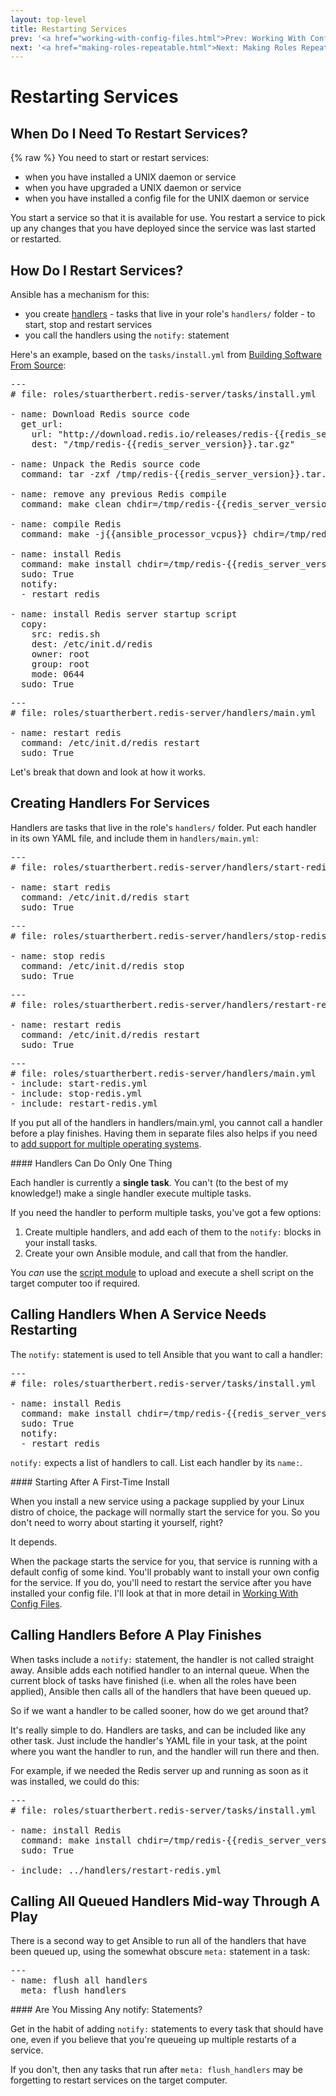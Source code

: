 ```yaml
---
layout: top-level
title: Restarting Services
prev: '<a href="working-with-config-files.html">Prev: Working With Config Files</a>'
next: '<a href="making-roles-repeatable.html">Next: Making Roles Repeatable</a>'
---
```


# Restarting Services

## When Do I Need To Restart Services?

{% raw %}
You need to start or restart services:

* when you have installed a UNIX daemon or service
* when you have upgraded a UNIX daemon or service
* when you have installed a config file for the UNIX daemon or service

You start a service so that it is available for use.  You restart a service to pick up any changes that you have deployed since the service was last started or restarted.

## How Do I Restart Services?

Ansible has a mechanism for this:

* you create [handlers](key-concepts.html#handlers) - tasks that live in your role's `handlers/` folder - to start, stop and restart services
* you call the handlers using the `notify:` statement

Here's an example, based on the `tasks/install.yml` from [Building Software From Source](building-software-from-source.html):

<pre>
---
# file: roles/stuartherbert.redis-server/tasks/install.yml

- name: Download Redis source code
  get_url:
    url: "http://download.redis.io/releases/redis-{{redis_server_version}}.tar.gz"
    dest: "/tmp/redis-{{redis_server_version}}.tar.gz"

- name: Unpack the Redis source code
  command: tar -zxf /tmp/redis-{{redis_server_version}}.tar.gz creates=/tmp/redis-{{redis_server_version}} chdir=/tmp

- name: remove any previous Redis compile
  command: make clean chdir=/tmp/redis-{{redis_server_version}}

- name: compile Redis
  command: make -j{{ansible_processor_vcpus}} chdir=/tmp/redis-{{redis_server_version}}

- name: install Redis
  command: make install chdir=/tmp/redis-{{redis_server_version}}
  sudo: True
  notify:
  - restart redis

- name: install Redis server startup script
  copy:
    src: redis.sh
    dest: /etc/init.d/redis
    owner: root
    group: root
    mode: 0644
  sudo: True
</pre>

<pre>
---
# file: roles/stuartherbert.redis-server/handlers/main.yml

- name: restart redis
  command: /etc/init.d/redis restart
  sudo: True
</pre>

Let's break that down and look at how it works.

## Creating Handlers For Services

Handlers are tasks that live in the role's `handlers/` folder.  Put each handler in its own YAML file, and include them in `handlers/main.yml`:

<pre>
---
# file: roles/stuartherbert.redis-server/handlers/start-redis.yml

- name: start redis
  command: /etc/init.d/redis start
  sudo: True
</pre>

<pre>
---
# file: roles/stuartherbert.redis-server/handlers/stop-redis.yml

- name: stop redis
  command: /etc/init.d/redis stop
  sudo: True
</pre>

<pre>
---
# file: roles/stuartherbert.redis-server/handlers/restart-redis.yml

- name: restart redis
  command: /etc/init.d/redis restart
  sudo: True
</pre>

<pre>
---
# file: roles/stuartherbert.redis-server/handlers/main.yml
- include: start-redis.yml
- include: stop-redis.yml
- include: restart-redis.yml
</pre>

If you put all of the handlers in handlers/main.yml, you cannot call a handler before a play finishes.  Having them in separate files also helps if you need to [add support for multiple operating systems](multiple-operating-systems.html).

<div class="callout info" markdown="1">
#### Handlers Can Do Only One Thing

Each handler is currently a __single task__.  You can't (to the best of my knowledge!) make a single handler execute multiple tasks.

If you need the handler to perform multiple tasks, you've got a few options:

1. Create multiple handlers, and add each of them to the `notify:` blocks in your install tasks.
1. Create your own Ansible module, and call that from the handler.

You _can_ use the [script module](http://docs.ansible.com/script_module.html) to upload and execute a shell script on the target computer too if required.
</div>

## Calling Handlers When A Service Needs Restarting

The `notify:` statement is used to tell Ansible that you want to call a handler:

<pre>
---
# file: roles/stuartherbert.redis-server/tasks/install.yml

- name: install Redis
  command: make install chdir=/tmp/redis-{{redis_server_version}}
  sudo: True
  notify:
  - restart redis
</pre>

`notify:` expects a list of handlers to call.  List each handler by its `name:`.

<div class="callout info" markdown="1">
#### Starting After A First-Time Install

When you install a new service using a package supplied by your Linux distro of choice, the package will normally start the service for you.  So you don't need to worry about starting it yourself, right?

It depends.

When the package starts the service for you, that service is running with a default config of some kind.  You'll probably want to install your own config for the service.  If you do, you'll need to restart the service after you have installed your config file.  I'll look at that in more detail in [Working With Config Files](working-with-config-files.html).
</div>

## Calling Handlers Before A Play Finishes

When tasks include a `notify:` statement, the handler is not called straight away.  Ansible adds each notified handler to an internal queue.  When the current block of tasks have finished (i.e. when all the roles have been applied), Ansible then calls all of the handlers that have been queued up.

So if we want a handler to be called sooner, how do we get around that?

It's really simple to do.  Handlers are tasks, and can be included like any other task.  Just include the handler's YAML file in your task, at the point where you want the handler to run, and the handler will run there and then.

For example, if we needed the Redis server up and running as soon as it was installed, we could do this:

<pre>
---
# file: roles/stuartherbert.redis-server/tasks/install.yml

- name: install Redis
  command: make install chdir=/tmp/redis-{{redis_server_version}}
  sudo: True

- include: ../handlers/restart-redis.yml
</pre>

## Calling All Queued Handlers Mid-way Through A Play

There is a second way to get Ansible to run all of the handlers that have been queued up, using the somewhat obscure `meta:` statement in a task:

<pre>
---
- name: flush all handlers
  meta: flush_handlers
</pre>

<div class="callout warning" markdown="1">
#### Are You Missing Any notify: Statements?

Get in the habit of adding `notify:` statements to every task that should have one, even if you believe that you're queueing up multiple restarts of a service.

If you don't, then any tasks that run after `meta: flush_handlers` may be forgetting to restart services on the target computer.
</div>
